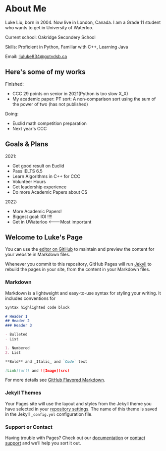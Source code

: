 # About Me

Luke Liu, born in 2004. Now live in London, Canada. I am a Grade 11 student who wants to get in University of Waterloo.

Current school: Oakridge Secondery School

Skills: Proficient in Python, Familiar with C++, Learning Java 

Email: liuluke834@gotvdsb.ca

## Here's some of my works
Finished:
  - CCC 29 points on senior in 2021(Python is too slow X_X)
  - My academic paper: PT sort: A non-comparison sort using the sum of the power of two (has not published)

Doing:
  - Euclid math competition preparation
  - Next year's CCC
 
## Goals & Plans
2021:
  - Get good result on Euclid
  - Pass IELTS 6.5
  - Learn Algorithms in C++ for CCC
  - Volunteer Hours
  - Get leadership experience
  - Do more Academic Papers about CS


2022:
  - More Academic Papers!
  - Biggest goal: IOI !!!!
  - Get in UWaterloo <---Most important
  
 

## Welcome to Luke's Page

You can use the [editor on GitHub](https://github.com/luke3359767/luke3359767.github.io/edit/main/index.md) to maintain and preview the content for your website in Markdown files.

Whenever you commit to this repository, GitHub Pages will run [Jekyll](https://jekyllrb.com/) to rebuild the pages in your site, from the content in your Markdown files.

### Markdown

Markdown is a lightweight and easy-to-use syntax for styling your writing. It includes conventions for

```markdown
Syntax highlighted code block

# Header 1
## Header 2
### Header 3

- Bulleted
- List

1. Numbered
2. List

**Bold** and _Italic_ and `Code` text

[Link](url) and ![Image](src)
```

For more details see [GitHub Flavored Markdown](https://guides.github.com/features/mastering-markdown/).

### Jekyll Themes

Your Pages site will use the layout and styles from the Jekyll theme you have selected in your [repository settings](https://github.com/luke3359767/luke3359767.github.io/settings). The name of this theme is saved in the Jekyll `_config.yml` configuration file.

### Support or Contact

Having trouble with Pages? Check out our [documentation](https://docs.github.com/categories/github-pages-basics/) or [contact support](https://support.github.com/contact) and we’ll help you sort it out.
